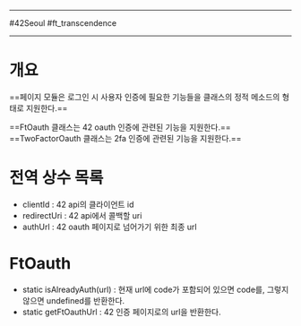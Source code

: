 
---

#42Seoul #ft_transcendence

---

# 개요

==페이지 모듈은 로그인 시 사용자 인증에 필요한 기능들을 클래스의 정적 메소드의 형태로 지원한다.==

==FtOauth 클래스는 42 oauth 인증에 관련된 기능을 지원한다.==
==TwoFactorOauth 클래스는 2fa 인증에 관련된 기능을 지원한다.==

# 전역 상수 목록

- clientId : 42 api의 클라이언트 id
- redirectUri : 42 api에서 콜백할 uri
- authUrl : 42 oauth 페이지로 넘어가기 위한 최종 url

# FtOauth

- static isAlreadyAuth(url) : 현재 url에 code가 포함되어 있으면 code를, 그렇지 않으면 undefined를 반환한다.
- static getFtOauthUrl : 42 인증 페이지로의 url을 반환한다.